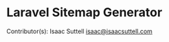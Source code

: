 Laravel Sitemap Generator
========================

Contributor(s): Isaac Suttell <isaac@isaacsuttell.com>

